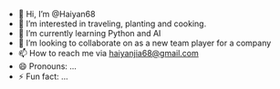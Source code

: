 - 👋 Hi, I’m @Haiyan68
- 👀 I’m interested in traveling, planting and cooking.
- 🌱 I’m currently learning Python and AI
- 💞️ I’m looking to collaborate on as a new team player for a company
- 📫 How to reach me via haiyanjia68@gmail.com 
- 😄 Pronouns: ...
- ⚡ Fun fact: ...

<!---
Haiyan68/Haiyan68 is a ✨ special ✨ repository because its `README.md` (this file) appears on your GitHub profile.
You can click the Preview link to take a look at your changes.
--->
